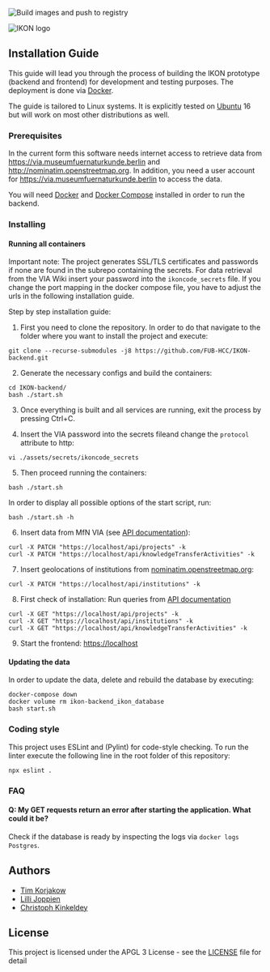 ![Build images and push to registry](https://github.com/FUB-HCC/IKON-backend/workflows/Build%20images%20and%20push%20to%20registry/badge.svg)

![IKON logo](https://www.mi.fu-berlin.de/en/inf/groups/hcc/research/projects/ikon/IKON-Logo.png?width=500)

## Installation Guide

This guide will lead you through the process of building the IKON prototype (backend and frontend) for development and testing purposes. The deployment is done via [Docker](https://docs.docker.com/install/).

The guide is tailored to Linux systems. It is explicitly tested on [Ubuntu](https://ubuntu.com/) 16 but will work on most other distributions as well.

### Prerequisites
In the current form this software needs internet access to retrieve data from https://via.museumfuernaturkunde.berlin and http://nominatim.openstreetmap.org. In addition, you need a user account for https://via.museumfuernaturkunde.berlin to access the data. 

You will need [Docker](https://docs.docker.com/install/) and [Docker Compose](https://docs.docker.com/compose/install/) installed in order to run the backend.

### Installing

#### Running all containers

Important note: 
The project generates SSL/TLS certificates and passwords if none are found in the subrepo containing the secrets. For data retrieval from the VIA Wiki insert your password into the ```ikoncode_secrets``` file. If you change the port mapping in the docker compose file, you have to adjust the urls in the following installation guide.

Step by step installation guide:

1. First you need to clone the repository.
In order to do that navigate to the folder where you want to install the project and execute:

```
git clone --recurse-submodules -j8 https://github.com/FUB-HCC/IKON-backend.git
```
2. Generate the necessary configs and build the containers:
```
cd IKON-backend/
bash ./start.sh
```
3. Once everything is built and all services are running, exit the process by pressing Ctrl+C.

4. Insert the VIA password into the secrets fileand change the ```protocol``` attribute to http:
```
vi ./assets/secrets/ikoncode_secrets
```

5. Then proceed running the containers:
```
bash ./start.sh
```
In order to display all possible options of the start script, run:
```
bash ./start.sh -h
```

6. Insert data from MfN VIA (see [API documentation](https://fub-hcc.github.io/IKON/docs/dal.html#doc-general-notes)):
```
curl -X PATCH "https://localhost/api/projects" -k
curl -X PATCH "https://localhost/api/knowledgeTransferActivities" -k
```
7. Insert geolocations of institutions from [nominatim.openstreetmap.org](http://nominatim.openstreetmap.org):
```
curl -X PATCH "https://localhost/api/institutions" -k
```

8. First check of installation: 
Run queries from [API documentation](https://fub-hcc.github.io/IKON/docs/dal.html)
```
curl -X GET "https://localhost/api/projects" -k
curl -X GET "https://localhost/api/institutions" -k
curl -X GET "https://localhost/api/knowledgeTransferActivities" -k
```

9. Start the frontend: [https://localhost](https://localhost)

#### Updating the data

In order to update the data, delete and rebuild the database by executing:
```
docker-compose down
docker volume rm ikon-backend_ikon_database
bash start.sh
```

### Coding style

This project uses ESLint and (Pylint) for code-style checking. 
To run the linter execute the following line in the root folder of this repository:

```
npx eslint .
```

### FAQ

#### Q: My GET requests return an error after starting the application. What could it be?

Check if the database is ready by inspecting the logs via ```docker logs Postgres```.


## Authors
* [Tim Korjakow](https://github.com/wittenator)
* [Lilli Joppien](https://github.com/lillijo)
* [Christoph Kinkeldey](https://github.com/ckinkeldey)

## License

This project is licensed under the APGL 3 License - see the [LICENSE](LICENSE) file for detail

